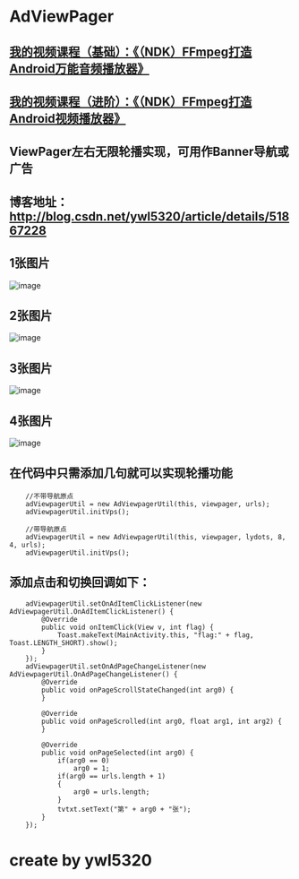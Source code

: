 # AdViewPager
## [我的视频课程（基础）：《（NDK）FFmpeg打造Android万能音频播放器》](https://edu.csdn.net/course/detail/6842)
## [我的视频课程（进阶）：《（NDK）FFmpeg打造Android视频播放器》](https://edu.csdn.net/course/detail/8036)
## ViewPager左右无限轮播实现，可用作Banner导航或广告<br/>
## 博客地址：http://blog.csdn.net/ywl5320/article/details/51867228
## 1张图片
![image](https://github.com/wanliyang1990/AdViewPager/blob/master/imgs/ad1.gif)<br/>
## 2张图片
![image](https://github.com/wanliyang1990/AdViewPager/blob/master/imgs/ad2.gif)<br/>
## 3张图片
![image](https://github.com/wanliyang1990/AdViewPager/blob/master/imgs/ad3.gif)<br/>
## 4张图片
![image](https://github.com/wanliyang1990/AdViewPager/blob/master/imgs/ad4.gif)<br/>

## 在代码中只需添加几句就可以实现轮播功能<br/>

        //不带导航原点
        adViewpagerUtil = new AdViewpagerUtil(this, viewpager, urls);
        adViewpagerUtil.initVps();

        //带导航原点
        adViewpagerUtil = new AdViewpagerUtil(this, viewpager, lydots, 8, 4, urls);
        adViewpagerUtil.initVps();

## 添加点击和切换回调如下：<br/>

        adViewpagerUtil.setOnAdItemClickListener(new AdViewpagerUtil.OnAdItemClickListener() {
            @Override
            public void onItemClick(View v, int flag) {
                Toast.makeText(MainActivity.this, "flag:" + flag, Toast.LENGTH_SHORT).show();
            }
        });
        adViewpagerUtil.setOnAdPageChangeListener(new AdViewpagerUtil.OnAdPageChangeListener() {
            @Override
            public void onPageScrollStateChanged(int arg0) {
            }

            @Override
            public void onPageScrolled(int arg0, float arg1, int arg2) {
            }

            @Override
            public void onPageSelected(int arg0) {
                if(arg0 == 0)
                    arg0 = 1;
                if(arg0 == urls.length + 1)
                {
                    arg0 = urls.length;
                }
                tvtxt.setText("第" + arg0 + "张");
            }
        });
    
# create by ywl5320
